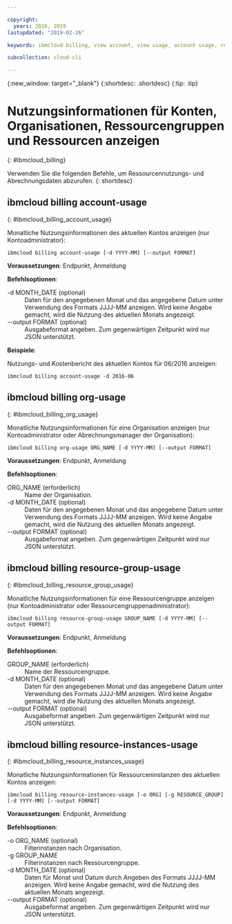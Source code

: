 ```yaml
---

copyright:
  years: 2018, 2019
lastupdated: "2019-02-26"

keywords: ibmcloud billing, view account, view usage, account usage, resource groups, resources, org-usage

subcollection: cloud-cli

---
```


{:new_window: target="_blank"}
{:shortdesc: .shortdesc}
{:tip: .tip}

# Nutzungsinformationen für Konten, Organisationen, Ressourcengruppen und Ressourcen anzeigen 
{: #ibmcloud_billing}

Verwenden Sie die folgenden Befehle, um Ressourcennutzungs- und Abrechnungsdaten abzurufen.
{: shortdesc}
 
## ibmcloud billing account-usage
{: #ibmcloud_billing_account_usage}

Monatliche Nutzungsinformationen des aktuellen Kontos anzeigen (nur Kontoadministrator):
```
ibmcloud billing account-usage [-d YYYY-MM] [--output FORMAT]
```

<strong>Voraussetzungen</strong>: Endpunkt, Anmeldung

<strong>Befehlsoptionen</strong>:

<dl>
  <dt>-d MONTH_DATE (optional)</dt>
  <dd>Daten für den angegebenen Monat und das angegebene Datum unter Verwendung des Formats JJJJ-MM anzeigen. Wird keine Angabe gemacht, wird die Nutzung des aktuellen Monats angezeigt.</dd>
  <dt>--output FORMAT (optional)</dt>
  <dd>Ausgabeformat angeben. Zum gegenwärtigen Zeitpunkt wird nur JSON unterstützt.</dd>
</dl>

<strong>Beispiele</strong>:

Nutzungs- und Kostenbericht des aktuellen Kontos für 06/2016 anzeigen:

```
ibmcloud billing account-usage -d 2016-06
```

## ibmcloud billing org-usage
{: #ibmcloud_billing_org_usage}

Monatliche Nutzungsinformationen für eine Organisation anzeigen (nur Kontoadministrator oder Abrechnungsmanager der Organisation):
```
ibmcloud billing org-usage ORG_NAME [-d YYYY-MM] [--output FORMAT]
```

<strong>Voraussetzungen</strong>: Endpunkt, Anmeldung

<strong>Befehlsoptionen</strong>:

<dl>
  <dt>ORG_NAME (erforderlich)</dt>
  <dd>Name der Organisation.</dd>
  <dt>-d MONTH_DATE (optional)</dt>
  <dd>Daten für den angegebenen Monat und das angegebene Datum unter Verwendung des Formats JJJJ-MM anzeigen. Wird keine Angabe gemacht, wird die Nutzung des aktuellen Monats angezeigt.</dd>
  <dt>--output FORMAT (optional)</dt>
  <dd>Ausgabeformat angeben. Zum gegenwärtigen Zeitpunkt wird nur JSON unterstützt.</dd>
</dl>

## ibmcloud billing resource-group-usage
{: #ibmcloud_billing_resource_group_usage}

Monatliche Nutzungsinformationen für eine Ressourcengruppe anzeigen (nur Kontoadministrator oder Ressourcengruppenadministrator):
```
ibmcloud billing resource-group-usage GROUP_NAME [-d YYYY-MM] [--output FORMAT]
```

<strong>Voraussetzungen</strong>: Endpunkt, Anmeldung

<strong>Befehlsoptionen</strong>:

<dl>
  <dt>GROUP_NAME (erforderlich)</dt>
  <dd>Name der Ressourcengruppe.</dd>
  <dt>-d MONTH_DATE (optional)</dt>
  <dd>Daten für den angegebenen Monat und das angegebene Datum unter Verwendung des Formats JJJJ-MM anzeigen. Wird keine Angabe gemacht, wird die Nutzung des aktuellen Monats angezeigt.</dd>
  <dt>--output FORMAT (optional)</dt>
  <dd>Ausgabeformat angeben. Zum gegenwärtigen Zeitpunkt wird nur JSON unterstützt.</dd>
</dl>

## ibmcloud billing resource-instances-usage
{: #ibmcloud_billing_resource_instances_usage}

Monatliche Nutzungsinformationen für Ressourceninstanzen des aktuellen Kontos anzeigen:
```
ibmcloud billing resource-instances-usage [-o ORG] [-g RESOURCE_GROUP] [-d YYYY-MM] [--output FORMAT]
```

<strong>Voraussetzungen</strong>: Endpunkt, Anmeldung

<strong>Befehlsoptionen</strong>:

<dl>
  <dt>-o ORG_NAME (optional)</dt>
  <dd>Filterinstanzen nach Organisation.</dd>
  <dt>-g GROUP_NAME</dt>
  <dd>Filterinstanzen nach Ressourcengruppe.</dd>
  <dt>-d MONTH_DATE (optional)</dt>
  <dd>Daten für Monat und Datum durch Angeben des Formats JJJJ-MM anzeigen. Wird keine Angabe gemacht, wird die Nutzung des aktuellen Monats angezeigt.</dd>
  <dt>--output FORMAT (optional)</dt>
  <dd>Ausgabeformat angeben. Zum gegenwärtigen Zeitpunkt wird nur JSON unterstützt.</dd>
</dl>
